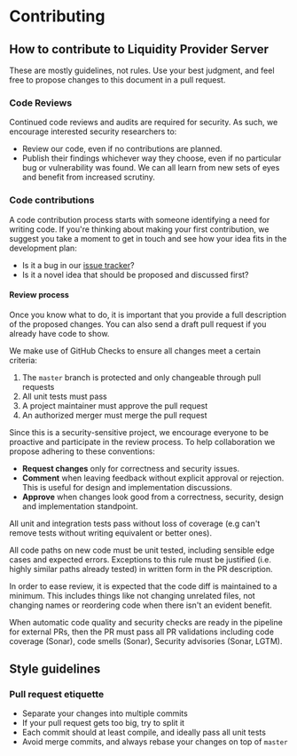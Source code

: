 # Contributing
## How to contribute to Liquidity Provider Server

These are mostly guidelines, not rules. Use your best judgment, and feel free to propose changes to this document in a pull request.

### Code Reviews

Continued code reviews and audits are required for security. As such, we encourage interested security researchers to:

* Review our code, even if no contributions are planned.
* Publish their findings whichever way they choose, even if no particular bug or vulnerability was found. We can all learn from new sets of eyes and benefit from increased scrutiny.

### Code contributions

A code contribution process starts with someone identifying a need for writing code. If you're thinking about making your first contribution, we suggest you take a moment to get in touch and see how your idea fits in the development plan:

* Is it a bug in our [issue tracker](https://github.com/rsksmart/liquidity-provider-server/issues)?
* Is it a novel idea that should be proposed and discussed first?

#### Review process

Once you know what to do, it is important that you provide a full description of the proposed changes. You can also send a draft pull request if you already have code to show.

We make use of GitHub Checks to ensure all changes meet a certain criteria:

1. The `master` branch is protected and only changeable through pull requests
2. All unit tests must pass
3. A project maintainer must approve the pull request
4. An authorized merger must merge the pull request

Since this is a security-sensitive project, we encourage everyone to be proactive and participate in the review process. To help collaboration we propose adhering to these conventions:

* **Request changes** only for correctness and security issues.
* **Comment** when leaving feedback without explicit approval or rejection. This is useful for design and implementation discussions.
* **Approve** when changes look good from a correctness, security, design and implementation standpoint.

All unit and integration tests pass without loss of coverage (e.g can't remove tests without writing equivalent or better ones).

All code paths on new code must be unit tested, including sensible edge cases and expected errors. Exceptions to this rule must be justified (i.e. highly similar paths already tested) in written form in the PR description.

In order to ease review, it is expected that the code diff is maintained to a minimum. This includes things like not changing unrelated files, not changing names or reordering code when there isn't an evident benefit.

When automatic code quality and security checks are ready in the pipeline for external PRs, then the PR must pass all PR validations including code coverage (Sonar), code smells (Sonar), Security advisories (Sonar, LGTM).

## Style guidelines

### Pull request etiquette

* Separate your changes into multiple commits
* If your pull request gets too big, try to split it
* Each commit should at least compile, and ideally pass all unit tests
* Avoid merge commits, and always rebase your changes on top of `master`
